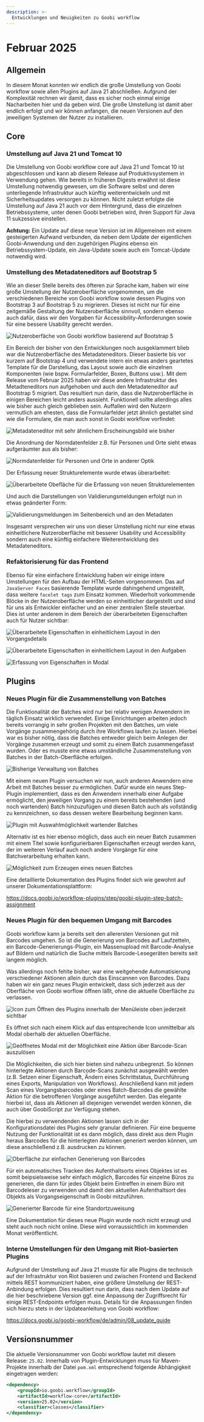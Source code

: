 ```yaml
---
description: >-
  Entwicklungen und Neuigkeiten zu Goobi workflow
---
```


# Februar 2025

## Allgemein
In diesem Monat konnten wir endlich die große Umstellung von Goobi workflow sowie allen Plugins auf Java 21 abschließen. Aufgrund der Komplexität rechnen wir damit, dass es sicher noch einmal einige Nacharbeiten hier und da geben wird. Die große Umstellung ist damit aber endlich erfolgt und wir können anfangen, die neuen Versionen auf den jeweiligen Systemen der Nutzer zu installieren.


## Core

### Umstellung auf Java 21 und Tomcat 10
Die Umstellung von Goobi workflow core auf Java 21 und Tomcat 10 ist abgeschlossen und kann ab diesem Release auf Produktivsystemem in Verwendung gehen. Wie bereits in früheren Digests erwähnt ist diese Umstellung notwendig gewesen, um die Software selbst und deren unterliegende Infrastruktur auch künftig weiterentwickeln und mit Sicherheitsupdates versorgen zu können. Nicht zuletzt erfolgte die Umstellung auf Java 21 auch vor dem Hintergrund, dass die einzelnen Betriebssysteme, unter denen Goobi betrieben wird, ihren Support für Java 11 sukzessive einstellen. 

**Achtung:** Ein Update auf diese neue Version ist im Allgemeinen mit einem gesteigerten Aufwand verbunden, da neben dem Update der eigentlichen Goobi-Anwendung und den zugehörigen Plugins ebenso ein Betriebssystem-Update, ein Java-Update sowie auch ein Tomcat-Update notwendig wird. 


### Umstellung des Metadateneditors auf Bootstrap 5
Wie an dieser Stelle bereits des öfteren zur Sprache kam, haben wir eine große Umstellung der Nutzeroberfläche vorgenommen, um die verschiedenen Bereiche von Goobi workflow sowie dessen Plugins von Bootstrap 3 auf Bootstrap 5 zu migrieren. Dieses ist nicht nur für eine zeitgemäße Gestaltung der Nutzeroberfläche sinnvoll, sondern ebenso auch dafür, dass wir den Vorgaben für Accessibility-Anforderungen sowie für eine bessere Usability gerecht werden. 

![Nutzeroberfäche von Goobi workflow basierend auf Bootstrap 5](202502_bs_01_de.png)

Ein Bereich der bisher von den Entwicklungen noch ausgeklammert blieb war die Nutzeroberfläche des Metadateneditors. Dieser basierte bis vor kurzem auf Bootstrap 4 und verwendete intern ein etwas anders geartetes Template für die Darstellung, das Layout sowie auch die einzelnen Komponenten (wie bspw. Formularfelder, Boxen, Buttons usw.). Mit dem Release vom Februar 2025 haben wir diese andere Infrastruktur des Metadteneditors nun aufgehoben und auch den Metadateneditor auf Bootstrap 5 migriert. Das resultiert nun darin, dass die Nutzeroberfläche in einigen Bereichen leicht anders aussieht. Funktionell sollte allerdings alles wie bisher auch gleich geblieben sein. Auffallen wird den Nutzern vermutlich am ehesten, dass die Formularfelder jetzt ähnlich gestaltet sind wie die Formulare, die man auch sonst in Goobi workflow vorfindet:

![Metadateneditor mit sehr ähnlichem Erscheinungsbild wie bisher](202502_metadata_01_de.png)

Die Anordnung der Normdatenfelder z.B. für Personen und Orte sieht etwas aufgeräumter aus als bisher:

![Normdatenfelder für Personen und Orte in anderer Optik](202502_metadata_02_de.png)

Der Erfassung neuer Strukturelemente wurde etwas überarbeitet:

![Überarbeitete Obefläche für die Erfassung von neuen Strukturelementen](202502_metadata_03_de.png)

Und auch die Darstellungen von Validierungsmeldungen erfolgt nun in etwas geänderter Form:

![Validierungsmeldungen im Seitenbereich und an den Metadaten](202502_metadata_04_de.png)

Insgesamt versprechen wir uns von dieser Umstellung nicht nur eine etwas einheitlichere Nutzeroberfläche mit besserer Usability und Accessibility sondern auch eine künftig einfachere Weiterentwicklung des Metadateneditors.


### Refaktorisierung für das Frontend
Ebenso für eine einfachere Entwicklung haben wir einige intere Umstellungen für den Aufbau der HTML-Seiten vorgenommen. Das auf `JavaServer Faces` basierende Template wurde dahingehend umgestellt, dass weitere `facelet tags` zum Einsatz kommen. Wiederholt vorkommende Blöcke in der Nutzeroberfläche werden so einheitlicher dargestellt und sind für uns als Entwickler einfacher und an einer zentralen Stelle steuerbar. Dies ist unter anderem in dem Bereich der überarbeiteten Eigenschaften auch für Nutzer sichtbar:

![Überarbeitete Eigenschaften in einheitlichem Layout in den Vorgangsdetails](202502_properties_01_de.png)

![Überarbeitete Eigenschaften in einheitlichem Layout in den Aufgaben](202502_properties_02_de.png)

![Erfassung von Eigenschaften in Modal](202502_properties_03_de.png)


## Plugins

### Neues Plugin für die Zusammenstellung von Batches
Die Funktionalität der Batches wird nur bei relativ wenigen Anwendern im täglich Einsatz wirklich verwendet. Einige Einrichtungen arbeiten jedoch bereits vorrangig in sehr großen Projekten mit den Batches, um viele Vorgänge zusammengehörig durch ihre Workflows laufen zu lassen. Hierbei war es bisher nötig, dass die Batches entweder gleich beim Anlegen der Vorgänge zusammen erzeugt und somit zu einem Batch zusammengefasst wurden. Oder es musste eine etwas umständliche Zusammenstellung von Batches in der Batch-Oberfläche erfolgen. 

![Bisherige Verwaltung von Batches](202502_batches_01_de.png)

Mit einem neuen Plugin versuchen wir nun, auch anderen Anwendern eine Arbeit mit Batches besser zu ermöglichen. Dafür wurde ein neues Step-Plugin implementiert, dass es den Anwendern innerhalb einer Aufgabe ermöglicht, den jeweiligen Vorgang zu einem bereits bestehenden (und noch wartenden) Batch hinzuzufügen und diesen Batch auch als vollständig zu kennzeichnen, so dass dessen weitere Bearbeitung beginnen kann.

![Plugin mit Auswahlmöglichkeit wartender Batches](202502_batches_02_de.png)

Alternativ ist es hier ebenso möglich, dass auch ein neuer Batch zusammen mit einem Titel sowie konfigurierbaren Eigenschaften erzeugt werden kann, der im weiteren Verlauf auch noch andere Vorgänge für eine Batchverarbeitung erhalten kann.

![Möglichkeit zum Erzeugen eines neuen Batches](202502_batches_03_de.png)

Eine detaillierte Dokumentation des Plugins findet sich wie gewohnt auf unserer Dokumentationsplattform: 

https://docs.goobi.io/workflow-plugins/step/goobi-plugin-step-batch-assignment


### Neues Plugin für den bequemen Umgang mit Barcodes
Goobi workflow kann ja bereits seit den allerersten Versionen gut mit Barcodes umgehen. So ist die Generierung von Barcodes auf Laufzetteln, ein Barcode-Generierungs-Plugin, ein Massenupload mit Barcode-Analyse auf Bildern und natürlich die Suche mittels Barcode-Lesegeräten bereits seit langem möglich. 

Was allerdings noch fehlte bisher, war eine weitgehende Automatisierung verschiedener Aktionen allein durch das Einscannen von Barcodes. Dazu haben wir ein ganz neues Plugin entwickelt, dass sich jederzeit aus der Oberfläche von Goobi worflow öffnen läßt, ohne die aktuelle Oberfläche zu verlassen. 

![Icon zum Öffnen des Plugins innerhalb der Menüleiste oben jederzeit sichtbar](202502_barcode_01_de.png)

Es öffnet sich nach einem Klick auf das entsprechende Icon unmittelbar als Modal oberhalb der aktuellen Oberfläche.

![Geöffnetes Modal mit der Möglichkeit eine Aktion über Barcode-Scan auszulösen](202502_barcode_02_de.png)

Die Möglichkeiten, die sich hier bieten sind nahezu unbegrenzt. So können hinterlegte Aktionen durch Barcode-Scans zunächst ausgewählt werden (z.B. Setzen einer Eigenschaft, Ändern eines Schrittstatus, Durchführung eines Exports, Manipulation von Workflows). Anschließend kann mit jedem Scan eines Vorgangsbarcodes oder eines Batch-Barcodes die gewählte Aktion für die betroffenen Vorgänge ausgeführt werden. Das elegante hierbei ist, dass als Aktionen all diejenigen verwendet werden können, die auch über GoobiScript zur Verfügung stehen. 

Die hierbei zu verwendenden Aktionen lassen sich in der Konfigurationsdatei des Plugins sehr granular definieren. Für eine bequeme Nutzung der Funktionalität ist es dann möglich, dass direkt aus dem Plugin heraus Barcodes für die hinterlegten Aktionen generiert werden können, um diese anschließend z.B. ausdrucken zu können. 

![Oberfläche zur einfachen Generierung von Barcodes](202502_barcode_03_de.png)

Für ein automatisches Tracken des Aufenthaltsorts eines Objektes ist es somit beipsielsweise sehr einfach möglich, Barcodes für einzelne Büros zu generieren, die dann für jedes Objekt beim Eintreffen in einem Büro mit Barcodeleser zu verwenden und damit den aktuellen Aufenthaltsort des Objekts als Vorgangseigenschaft in Goobi mitzuführen.

![Generierter Barcode für eine Standortzuweisung](202502_barcode_04_de.png)

Eine Dokumentation für dieses neue Plugin wurde noch nicht erzeugt und steht auch noch nicht online. Diese wird vorraussichtlich im kommenden Monat veröffentlicht.


### Interne Umstellungen für den Umgang mit Riot-basierten Plugins
Aufgrund der Umstellung auf Java 21 musste für alle Plugins die technisch auf der Infrastruktur von Riot basieren und zwischen Frontend und Backend mittels REST kommuniziert haben, eine größere Umstellung der REST-Anbindung erfolgen. Dies resultiert nun darin, dass nach dem Update auf die hier beschriebene Version ggf. eine Anpassung der Zugriffsrecht für einige REST-Endpoints erfolgen muss. Details für die Anpassungen finden sich hierzu stets in der Updateanleitung von Goobi workflow:

https://docs.goobi.io/goobi-workflow/de/admin/08_update_guide


## Versionsnummer
Die aktuelle Versionsnummer von Goobi workflow lautet mit diesem Release: `25.02`. Innerhalb von Plugin-Entwicklungen muss für Maven-Projekte innerhalb der Datei `pom.xml` entsprechend folgende Abhängigkeit eingetragen werden:

```xml
<dependency>
    <groupId>io.goobi.workflow</groupId>
    <artifactId>workflow-core</artifactId>
    <version>25.02</version>
    <classifier>classes</classifier>
</dependency>
```